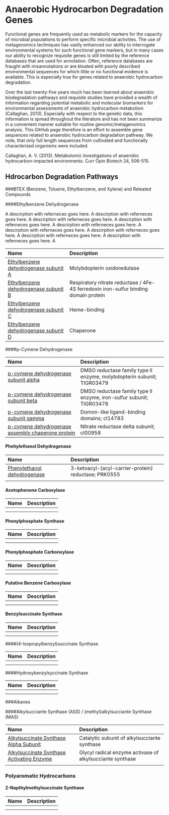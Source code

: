 # Anaerobic Hydrocarbon Degradation Genes


Functional genes are frequently used as metabolic markers for the capacity of microbial populations to perform specific microbial activities. The use of metagenomics techniques has vastly enhanced our ability to interrogate environmental systems for such functional gene markers, but in many cases our ability to recognize requisite genes is still limited by the reference databases that are used for annotation.  Often, reference databases are fraught with misannotations or are bloated with poorly described environmental sequences for which little or no functional evidence is available. This is especially true for genes related to anaerobic hydrocarbon degradation.  

Over the last twenty-five years much has been learned about anaerobic biodegradation pathways and requisite studies have provided a wealth of information regarding potential metabolic and molecular biomarkers for environmental assessments of anaerobic hydrocarbon metabolism (Callaghan, 2013). Especially with respect to the genetic data, this information is spread throughout the literature and has not been summarize in a convenient manner suitable for routine genomic/metagenomics analysis. 
This GitHub page therefore is an effort to assemble gene sequences related to anaerobic hydrocarbon degradation pathway. We note, that only full length sequences from cultivated and functionally characterized organisms were included.  

Callaghan, A. V. (2013). Metabolomic investigations of anaerobic hydrocarbon-impacted environments. Curr Opin Biotech 24, 506-515.

## Hdrocarbon Degradation Pathways

###BTEX (Benzene, Toluene, Ethylbenzene, and Xylene) and Releated Compounds

####Ethylbenzene Dehydrogenase

A descirption with referneces goes here. A descirption with referneces goes here. A descirption with referneces goes here. A descirption with referneces goes here. A descirption with referneces goes here. A descirption with referneces goes here. A descirption with referneces goes here. A descirption with referneces goes here. A descirption with referneces goes here. A 

 Name | Description |
 :--- | :--- |
| [Ethylbenzene dehydrogenase subunit A ](fasta_files/EbdA_list.md) | Molybdopterin oxidoredutase | 
| [Ethylbenzene dehydrogenase subunit B ](fasta_files/EbdB_list.md) | Respiratory nitrate reductase / 4Fe-4S ferredoxin iron-sulfur binding domain protein | 
| [Ethylbenzene dehydrogenase subunit C ](fasta_files/EbdC_list.md) | Heme-binding | 
| [Ethylbenzene dehydrogenase subunit D ](fasta_files/EbdD_list.md) | Chaperone | 

####p-Cymene Dehydrogenase

 Name | Description |
 :--- | :---------- |
| [p-cymene dehydrogenase subunit alpha](fasta_files/CmdA_list.md) |DMSO reductase family type II enzyme, molybdopterin subunit; TIGR03479  |
| [p-cymene dehydrogenase subunit beta](fasta_files/CmdB_list.md) | DMSO reductase family type II enzyme, iron-sulfur subunit; TIGR03478 |
| [p-cymene dehydrogenase subunit gamma](fasta_files/CmdC_list.md) | Domon-like ligand-binding domains; cl14783 |  
| [p-cymene dehydrogenase assembly chaperone protein ](fasta_files/CmdD_list.md) | Nitrate reductase delta subunit; cl00958 |

#### Phehylethanol Dehydrogenase

 Name | Description |
 :--- | :---------- |
| [Phenylethanol dehydrogenase](fasta_files/PhenylethanolDehydrogenase_list.md) | 3-ketoacyl-(acyl-carrier-protein) reductase; PRK0555 |
| []() |  |

#### Acetophenone Carboxylase

 Name | Description |
 :--- | :---------- |
| []() |  |
| []() |  |

#### Phenylphosphate Synthase

 Name | Description |
 :--- | :---------- |
| []() |  |
| []() |  |

#### Phenylphosphate Carbonxylase

 Name | Description |
 :--- | :---------- |
| []() |  |
| []() |  |

#### Putative Benzene Carboxylase

 Name | Description |
 :--- | :---------- |
| []() |  |
| []() |  |

#### Benzylsuccinate Synthase

 Name | Description |
 :--- | :---------- |
| []() |  |
| []() |  |

####(4-Isopropylbenzyl)succinate Synthase

 Name | Description |
 :--- | :---------- |
| []() |  |
| []() |  |

####Hydroxybenzylsyccinate Synthase

 Name | Description |
 :--- | :---------- |
| []() |  |
| []() |  |


###Alkanes

####Alkylsucciante Synthase (ASS) / (methyl)alkylsucciante Synthase (MAS)

 Name | Description |
 :--- | :---------- |
| [Alkylsuccinate Synthase Alpha Subunit]() | Catalytic subunit of alkylsucciante synthase  |
| [Alkylsuccinate Synthase Activating Enzyme]() | Glycyl radical enzyme activase of alkylsucciante synthase|
| []() |  |

### Polyaromatic Hydrocarbons

#### 2-Napthylmethylsuccinate Synthase

 Name | Description |
 :--- | :---------- |
| []() |  |
| []() |  |

